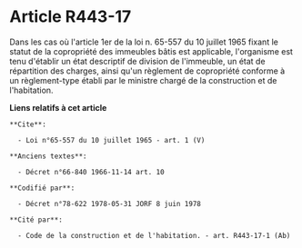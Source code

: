 # Article R443-17

Dans les cas où l'article 1er de la loi n. 65-557 du 10 juillet 1965 fixant le statut de la copropriété des immeubles bâtis
est applicable, l'organisme est tenu d'établir un état descriptif de division de l'immeuble, un état de répartition des
charges, ainsi qu'un règlement de copropriété conforme à un règlement-type établi par le ministre chargé de la construction
et de l'habitation.

**Liens relatifs à cet article**

	**Cite**:

	  - Loi n°65-557 du 10 juillet 1965 - art. 1 (V)

	**Anciens textes**:

	  - Décret n°66-840 1966-11-14 art. 10

	**Codifié par**:

	  - Décret n°78-622 1978-05-31 JORF 8 juin 1978

	**Cité par**:

	  - Code de la construction et de l'habitation. - art. R443-17-1 (Ab)
